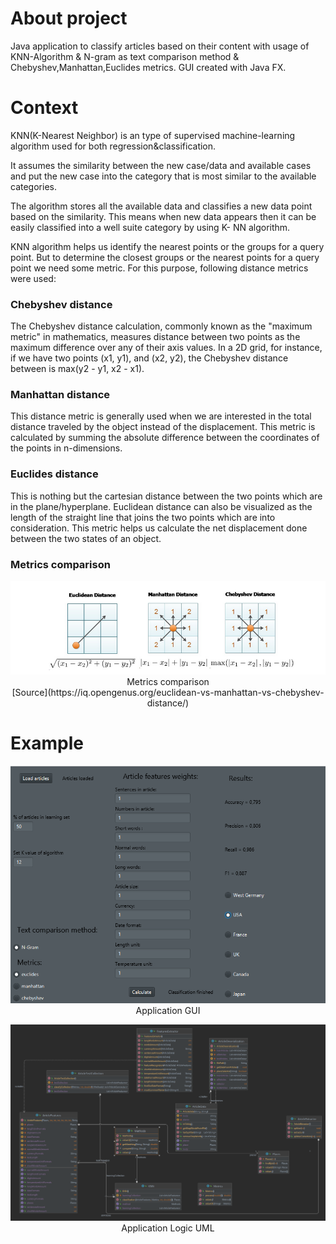 # About project
Java application to classify articles based on their content with usage of KNN-Algorithm & N-gram as text comparison method & Chebyshev,Manhattan,Euclides metrics.
GUI created with Java FX.

# Context
KNN(K-Nearest Neighbor) is an type of supervised machine-learning algorithm used for both regression&classification.<br>

It assumes the similarity between the new case/data and available cases and put the new case into the category that is most similar to the available categories.

The algorithm stores all the available data and classifies a new data point based on the similarity. This means when new data appears then it can be easily classified into a well suite category by using K- NN algorithm.

KNN algorithm helps us identify the nearest points or the groups for a query point. But to determine the closest groups or the nearest points for a query point we need some metric. For this purpose, following distance metrics were used:

### Chebyshev distance
The Chebyshev distance calculation, commonly known as the "maximum metric" in mathematics, measures distance between two points as the maximum difference over any of their axis values. In a 2D grid, for instance, if we have two points (x1, y1), and (x2, y2), the Chebyshev distance between is max(y2 - y1, x2 - x1).

### Manhattan distance
This distance metric is generally used when we are interested in the total distance traveled by the object instead of the displacement. This metric is calculated by summing the absolute difference between the coordinates of the points in n-dimensions.


### Euclides distance
This is nothing but the cartesian distance between the two points which are in the plane/hyperplane. Euclidean distance can also be visualized as the length of the straight line that joins the two points which are into consideration. This metric helps us calculate the net displacement done between the two states of an object.

### Metrics comparison
<p align="center">
  <img src="https://github.com/madrian98/Documents_Classification/blob/main/README_Images/Comparing%20Metrics.PNG" />
  Metrics comparison<br>
  [Source](https://iq.opengenus.org/euclidean-vs-manhattan-vs-chebyshev-distance/)
</p>


# Example

<p align="center">
  <img src="https://github.com/madrian98/Documents_Classification/blob/main/README_Images/GUI.PNG" />
  Application GUI
</p>


<p align="center">
  <img src="https://github.com/madrian98/Documents_Classification/blob/main/README_Images/LogicUML.png" />
  Application Logic UML
</p>


